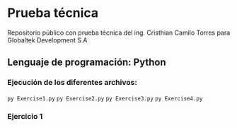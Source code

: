 # Prueba técnica
Repositorio público con prueba técnica del ing. Cristhian Camilo Torres para Globaltek Development S.A
## Lenguaje de programación: Python
### Ejecución de los diferentes archivos:
`py Exercise1.py`
`py Exercise2.py`
`py Exercise3.py`
`py Exercise4.py`
### Ejercicio 1
